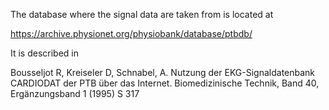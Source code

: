 The database where the signal data are taken from is located at 

https://archive.physionet.org/physiobank/database/ptbdb/

It is described in

Bousseljot R, Kreiseler D, Schnabel, A. Nutzung der EKG-Signaldatenbank CARDIODAT der PTB über das Internet. Biomedizinische Technik, Band 40, Ergänzungsband 1 (1995) S 317 
